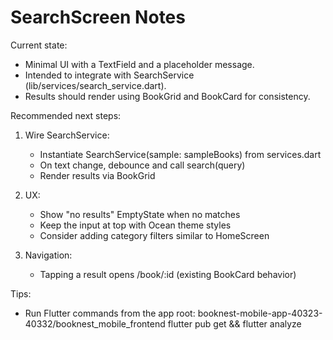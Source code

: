 # SearchScreen Notes

Current state:
- Minimal UI with a TextField and a placeholder message.
- Intended to integrate with SearchService (lib/services/search_service.dart).
- Results should render using BookGrid and BookCard for consistency.

Recommended next steps:
1) Wire SearchService:
   - Instantiate SearchService(sample: sampleBooks) from services.dart
   - On text change, debounce and call search(query)
   - Render results via BookGrid

2) UX:
   - Show "no results" EmptyState when no matches
   - Keep the input at top with Ocean theme styles
   - Consider adding category filters similar to HomeScreen

3) Navigation:
   - Tapping a result opens /book/:id (existing BookCard behavior)

Tips:
- Run Flutter commands from the app root:
  booknest-mobile-app-40323-40332/booknest_mobile_frontend
  flutter pub get && flutter analyze
